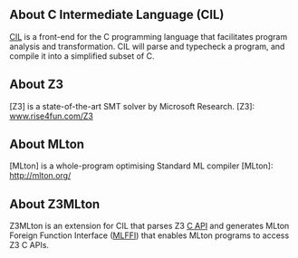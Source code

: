 About C Intermediate Language (CIL)
-----------------------------------

[CIL][] is a front-end for the C programming language that facilitates
program analysis and transformation. CIL will parse and typecheck a
program, and compile it into a simplified subset of C.

[CIL]: http://www.cs.berkeley.edu/~necula/cil/

About Z3
-------------

[Z3] is a state-of-the-art SMT solver by Microsoft Research.
[Z3]: www.rise4fun.com/Z3

About MLton
-------------

[MLton] is a whole-program optimising Standard ML compiler
[MLton]: http://mlton.org/


About Z3MLton
--------------

Z3MLton is an extension for CIL that parses Z3 [C API] and generates
MLton Foreign Function Interface ([MLFFI]) that enables MLton programs
to access Z3 C APIs.

[C API]: http://research.microsoft.com/en-us/um/redmond/projects/z3/group__capi.html
[MLFFI]: http://mlton.org/ForeignFunctionInterface


